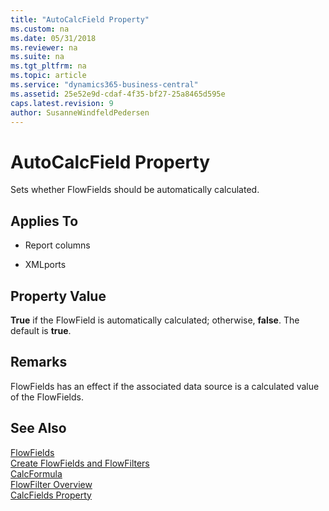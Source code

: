 ```yaml
---
title: "AutoCalcField Property"
ms.custom: na
ms.date: 05/31/2018
ms.reviewer: na
ms.suite: na
ms.tgt_pltfrm: na
ms.topic: article
ms.service: "dynamics365-business-central"
ms.assetid: 25e52e9d-cdaf-4f35-bf27-25a8465d595e
caps.latest.revision: 9
author: SusanneWindfeldPedersen
---
```


<!--
Ask for the file Niels had prepared for the meeting. 
-->

# AutoCalcField Property
Sets whether FlowFields should be automatically calculated. 

<!--
AutoCalcField is correlated with [CalcFields property](devenv-calcfields-proeprty.md) because CalcField is just a list of fields and these types that are calculated fields of FlowFields types. 
-->
  
## Applies To  
  
-   Report columns  
  
-   XMLports  
  
## Property Value  
 **True** if the FlowField is automatically calculated; otherwise, **false**. The default is **true**.  

## Remarks
FlowFields has an effect if the associated data source is a calculated value of the FlowFields.
<!--  
FlowFields has an effect if the associated data source is a calculated value of the FlowFields.
-->


## See Also  
[FlowFields](../devenv-flowfields.md)   
[Create FlowFields and FlowFilters](../devenv-creating-flowfields-and-flowfilters.md)   
[CalcFormula](devenv-calcformula-property.md)  
[FlowFilter Overview](../devenv-flowfilter-overview.md)   
[CalcFields Property](devenv-calcfields-proeprty.md)